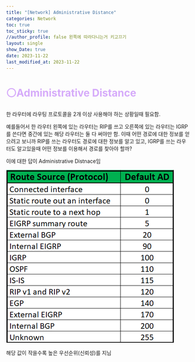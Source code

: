 ```yaml
---
title: "[Network] Administrative Distance"
categories: Network
toc: true
toc_sticky: true
//author_profile: false 왼쪽에 따라다니는거 키고끄기
layout: single
show_Date: true
date: 2023-11-22
last_modified_at: 2023-11-22
---
```


# <span style="color: #D6ABFA;">⚪Administrative Distance</span>

한 라우터에 라우팅 프로토콜을 2개 이상 사용해야 하는 상황일때 필요함.

예를들어서 한 라우터 왼쪽에 있는 라우터는 RIP를 쓰고 오른쪽에 있는 라우터는 IGRP를 쓴다면 중간에 있는 해당 라우터는 둘 다 써야만 함. 이때 어떤 경로에 대한 정보를 얻으려고 보니까 RIP를 쓰는 라우터도 경로에 대한 정보를 알고 있고, IGRP를 쓰는 라우터도 알고있을때 어떤 정보를 이용해서 경로를 찾아야 할까?

이에 대한 답이 Administrative Distnace임

![AD](./../../assets/images/2023-11-22-AdministrativeDistance/AD.png)

해당 값이 작을수록 높은 우선순위(신뢰성)를 지님

<br>

<br>

<br>

